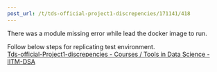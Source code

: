 ```yaml
---
post_url: /t/tds-official-project1-discrepencies/171141/418
---
```

There was a module missing error while lead the docker image to run.

Follow below steps for replicating test environment.  
[Tds-official-Project1-discrepencies - Courses / Tools in Data Science - IITM-DSA](https://discourse.onlinedegree.iitm.ac.in/t/tds-official-project1-discrepencies/171141/316)
